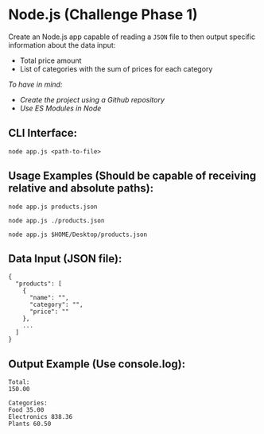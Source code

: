 # Node.js (Challenge Phase 1)

Create an Node.js app capable of reading a `JSON` file to then output specific information about the data input:
- Total price amount
- List of categories with the sum of prices for each category

_To have in mind:_
- _Create the project using a Github repository_
- _Use ES Modules in Node_

## CLI Interface:

`node app.js <path-to-file>`

## Usage Examples (Should be capable of receiving relative and absolute paths):

```node app.js products.json```

```node app.js ./products.json```

```node app.js $HOME/Desktop/products.json```

## Data Input (JSON file):

```
{
  "products": [
    {
      "name": "",
      "category": "",
      "price": ""
    },
    ...
  ]
}
```

## Output Example (Use console.log):

```
Total:
150.00

Categories:
Food 35.00
Electronics 838.36
Plants 60.50
```
